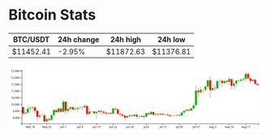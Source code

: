 # Bitcoin Stats

BTC/USDT|24h change|24h high|24h low|
|---|---|---|---|
|$11452.41|-2.95%|$11872.63|$11376.81|

<img src="./chart.svg">

